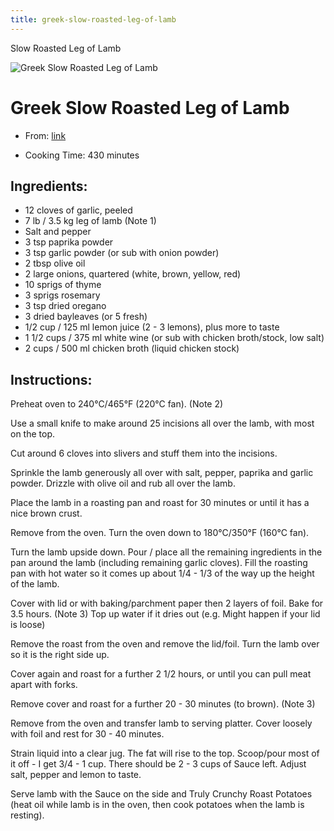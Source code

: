 ```yaml
---
title: greek-slow-roasted-leg-of-lamb
---
```


Slow Roasted Leg of Lamb

![Greek Slow Roasted Leg of
Lamb](https://www.recipetineats.com/wp-content/uploads/2016/03/Greek-Slow-Roast-Lamb_7.jpg)

# Greek Slow Roasted Leg of Lamb

- From:
  [link](https://www.recipetineats.com/greek-slow-roasted-leg-of-lamb/.md)

- Cooking Time: 430 minutes

## Ingredients:

- 12 cloves of garlic, peeled
- 7 lb / 3.5 kg leg of lamb (Note 1)
- Salt and pepper
- 3 tsp paprika powder
- 3 tsp garlic powder (or sub with onion powder)
- 2 tbsp olive oil
- 2 large onions, quartered (white, brown, yellow, red)
- 10 sprigs of thyme
- 3 sprigs rosemary
- 3 tsp dried oregano
- 3 dried bayleaves (or 5 fresh)
- 1/2 cup / 125 ml lemon juice (2 - 3 lemons), plus more to taste
- 1 1/2 cups / 375 ml white wine (or sub with chicken broth/stock, low
  salt)
- 2 cups / 500 ml chicken broth (liquid chicken stock)

## Instructions:

Preheat oven to 240°C/465°F (220°C fan). (Note 2)

Use a small knife to make around 25 incisions all over the lamb, with
most on the top.

Cut around 6 cloves into slivers and stuff them into the incisions.

Sprinkle the lamb generously all over with salt, pepper, paprika and
garlic powder. Drizzle with olive oil and rub all over the lamb.

Place the lamb in a roasting pan and roast for 30 minutes or until it
has a nice brown crust.

Remove from the oven. Turn the oven down to 180°C/350°F (160°C fan).

Turn the lamb upside down. Pour / place all the remaining ingredients in
the pan around the lamb (including remaining garlic cloves). Fill the
roasting pan with hot water so it comes up about 1/4 - 1/3 of the way up
the height of the lamb.

Cover with lid or with baking/parchment paper then 2 layers of foil.
Bake for 3.5 hours. (Note 3) Top up water if it dries out (e.g. Might
happen if your lid is loose)

Remove the roast from the oven and remove the lid/foil. Turn the lamb
over so it is the right side up.

Cover again and roast for a further 2 1/2 hours, or until you can pull
meat apart with forks.

Remove cover and roast for a further 20 - 30 minutes (to brown). (Note 3)

Remove from the oven and transfer lamb to serving platter. Cover loosely
with foil and rest for 30 - 40 minutes.

Strain liquid into a clear jug. The fat will rise to the top. Scoop/pour
most of it off - I get 3/4 - 1 cup. There should be 2 - 3 cups of Sauce
left. Adjust salt, pepper and lemon to taste.

Serve lamb with the Sauce on the side and Truly Crunchy Roast Potatoes
(heat oil while lamb is in the oven, then cook potatoes when the lamb is
resting).
